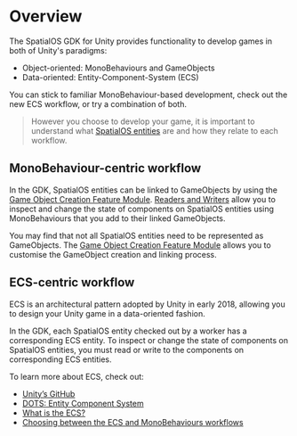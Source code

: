 # Overview

The SpatialOS GDK for Unity provides functionality to develop games in both of Unity's paradigms:

* Object-oriented: MonoBehaviours and GameObjects
* Data-oriented: Entity-Component-System (ECS)

You can stick to familiar MonoBehaviour-based development, check out the new ECS workflow, or try a combination of both.

> However you choose to develop your game, it is important to understand what [SpatialOS entities]({{urlRoot}}/reference/glossary#spatialos-entity) are and how they relate to each workflow.

## MonoBehaviour-centric workflow

In the GDK, SpatialOS entities can be linked to GameObjects by using the [Game Object Creation Feature Module]({{urlRoot}}/modules/game-object-creation/overview). [Readers and Writers]({{urlRoot}}/workflows/monobehaviour/interaction/reader-writers/overview) allow you to inspect and change the state of components on SpatialOS entities using MonoBehaviours that you add to their linked GameObjects.

You may find that not all SpatialOS entities need to be represented as GameObjects. The [Game Object Creation Feature Module]({{urlRoot}}/modules/game-object-creation/overview) allows you to customise the GameObject creation and linking process.

## ECS-centric workflow

ECS is an architectural pattern adopted by Unity in early 2018, allowing you to design your Unity game in a data-oriented fashion.

In the GDK, each SpatialOS entity checked out by a worker has a corresponding ECS entity. To inspect or change the state of components on SpatialOS entities, you must read or write to the components on corresponding ECS entities.

To learn more about ECS, check out:

* [Unity’s GitHub](https://github.com/Unity-Technologies/EntityComponentSystemSamples/tree/master/ECSSamples/Documentation)
* [DOTS: Entity Component System](https://blogs.unity3d.com/2019/03/08/on-dots-entity-component-system/)
* [What is the ECS?](https://improbable.io/blog/unity-ecs-1)
* [Choosing between the ECS and MonoBehaviours workflows](https://improbable.io/blog/unity-ecs-2)
